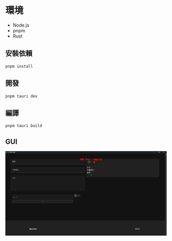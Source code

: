 # 環境

- Node.js
- pnpm
- Rust

## 安裝依賴

```
pnpm install
```

## 開發

```
pnpm tauri dev
```

## 編譯

```
pnpm tauri build
```

## GUI

![UI](https://github.com/beenyan/yuntech-offical-document-system/blob/master/images/UI.png?raw=true)

